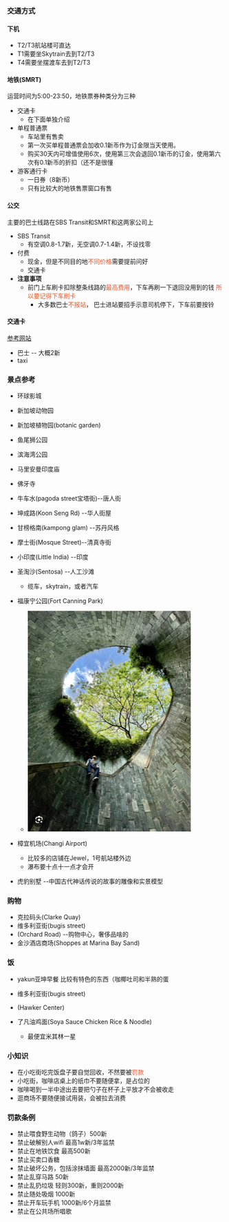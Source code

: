 ### 交通方式

#### 下机

* T2/T3航站楼可直达
* T1需要坐Skytrain去到T2/T3
* T4需要坐摆渡车去到T2/T3

#### 地铁(SMRT)

运营时间为5:00-23:50，地铁票券种类分为三种

* 交通卡
  * 在下面单独介绍
* 单程普通票
  * 车站里有售卖
  * 第一次买单程普通票会加收0.1新币作为订金限当天使用。
  * 购买30天内可增值使用6次，使用第三次会退回0.1新币的订金，使用第六次有0.1新币的折扣（还不是很懂
* 游客通行卡
  * 一日券（8新币）
  * 只有比较大的地铁售票窗口有售

#### 公交

主要的巴士线路在SBS Transit和SMRT和这两家公司上

* SBS Transit
  * 有空调0.8-1.7新，无空调0.7-1.4新，不设找零
* 付费
  * 现金，但是不同目的地<font color = '#e65529'>不同价格</font>需要提前问好
  * 交通卡
* **注意事项**
  * 前门上车刷卡扣除整条线路的<font color = '#e65529'>最高费用</font>，下车再刷一下退回没用到的钱 <font color = '#e65529'>所以要记得下车刷卡</font> 
    * 大多数巴士<font color = '#e65529'>不报站</font>， 巴士进站要招手示意司机停下，下车前要按铃

#### 交通卡

[参考网站](https://www.bugi.tw/2015/08/ezlink.html)





* 巴士 -- 大概2新
* taxi

### 景点参考

* 环球影城
* 新加坡动物园
* 新加坡植物园(botanic garden)
* 鱼尾狮公园
* 滨海湾公园
* 马里安曼印度庙
* 佛牙寺
* 牛车水(pagoda street宝塔街)--唐人街
* 坤成路(Koon Seng Rd) --华人街屋
* 甘榜格南(kampong glam) --苏丹风格
* 摩士街(Mosque Street)--清真寺街
* 小印度(Little India) --印度

* 圣淘沙(Sentosa) --人工沙滩
  * 缆车，skytrain，或者汽车
* 福康宁公园(Fort Canning Park)
  * <img src="../assets/image-20240619011749894.png" alt="image-20240619011749894" style="zoom:50%;" />
* 樟宜机场(Changi Airport)
  * 比较多的店铺在Jewel，1号航站楼外边
  * 瀑布要十点十一点才会开
* 虎豹别墅 --中国古代神话传说的故事的雕像和实景模型

### 购物

* 克拉码头(Clarke Quay)
* 维多利亚街(bugis street)
* (Orchard Road) --购物中心，奢侈品啥的
* 金沙酒店商场(Shoppes at Marina Bay Sand)

### 饭

* yakun亚坤早餐 比较有特色的东西（咖椰吐司和半熟的蛋

* 维多利亚街(bugis street)
* (Hawker Center)
* 了凡油鸡面(Soya Sauce Chicken Rice & Noodle)
  * 最便宜米其林一星

### 小知识

* 在小吃街吃完饭盘子要自觉回收，不然要被<font color = '#e65529'>罚款</font>
* 小吃街，咖啡店桌上的纸巾不要随便拿，是占位的
* 咖啡喝到一半中途出去要把勺子在杯子上平放才不会被收走
* 逛商场不要随便接试用装，会被拉去消费

### 罚款条例

* 禁止喂食野生动物（鸽子）500新
* 禁止破解别人wifi 最高1w新/3年监禁
* 禁止在地铁饮食 最高500新
* 禁止买卖口香糖
* 禁止破坏公务，包括涂抹墙面 最高2000新/3年监禁
* 禁止乱穿马路 50新
* 禁止乱扔垃圾 轻则300新，重则2000新
* 禁止随处吸烟 1000新
* 禁止开车玩手机 1000新/6个月监禁
* 禁止在公共场所唱歌